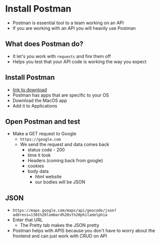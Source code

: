 # Install Postman
* Postman is essential tool to a team working on an API
* If you are working with an API you will heavily use Postman

## What does Postman do?
* It let's you work with `requests` and fire them off
* Helps you test that your API code is working the way you expect

## Install Postman
* [link to download](https://www.getpostman.com/)
* Postman has apps that are specific to your OS
* Download the MacOS app
* Add it to Applications

## Open Postman and test
* Make a GET request to Google
    - `https://google.com`
    - We send the request and data comes back
        + status code - 200
        + time it took
        + Headers (coming back from google)
        + cookies
        + body data
            * html website
            * our bodies will be JSON

## JSON
* `https://maps.google.com/maps/api/geocode/json?address=1301%20lombard%20st%20philadelphia`
* Enter that URL
    - The Pretty tab makes the JSON pretty
* Postman helps with APIS because you don't have to worry about the frontend and can just work with CRUD on API
